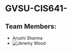 # GVSU-CIS641-<AJ>
  
  ## Team Members: 
  * Arushi Sharma 
  * ![Jeremy Wood](https://github.com/woodjer18/CIS641-HW2-Wood.git)
  
  
  
  

